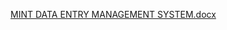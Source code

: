 [MINT DATA ENTRY MANAGEMENT SYSTEM.docx](https://github.com/user-attachments/files/17383188/MINT.DATA.ENTRY.MANAGEMENT.SYSTEM.docx)
